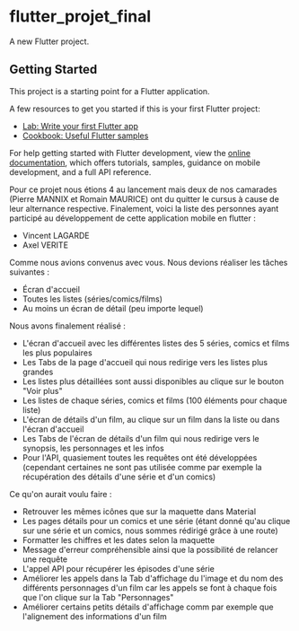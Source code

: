 # flutter_projet_final

A new Flutter project.

## Getting Started

This project is a starting point for a Flutter application.

A few resources to get you started if this is your first Flutter project:

- [Lab: Write your first Flutter app](https://docs.flutter.dev/get-started/codelab)
- [Cookbook: Useful Flutter samples](https://docs.flutter.dev/cookbook)

For help getting started with Flutter development, view the
[online documentation](https://docs.flutter.dev/), which offers tutorials,
samples, guidance on mobile development, and a full API reference.

Pour ce projet nous étions 4 au lancement mais deux de nos camarades (Pierre MANNIX et Romain MAURICE) ont du quitter le
cursus à cause de leur alternance respective.
Finalement, voici la liste des personnes ayant participé au développement de cette application mobile en flutter :

- Vincent LAGARDE
- Axel VERITE

Comme nous avions convenus avec vous. Nous devions réaliser les tâches suivantes :

- Écran d'accueil
- Toutes les listes (séries/comics/films)
- Au moins un écran de détail (peu importe lequel)

Nous avons finalement réalisé :

- L'écran d'accueil avec les différentes listes des 5 séries, comics et films les plus populaires
- Les Tabs de la page d'accueil qui nous redirige vers les listes plus grandes
- Les listes plus détaillées sont aussi disponibles au clique sur le bouton "Voir plus"
- Les listes de chaque séries, comics et films (100 éléments pour chaque liste)
- L'écran de détails d'un film, au clique sur un film dans la liste ou dans l'écran d'accueil
- Les Tabs de l'écran de détails d'un film qui nous redirige vers le synopsis, les personnages et les infos
- Pour l'API, quasiement toutes les requêtes ont été développées (cependant certaines ne sont pas utilisée comme par
  exemple la récupération des détails d'une série et d'un comics)

Ce qu'on aurait voulu faire :

- Retrouver les mêmes icônes que sur la maquette dans Material
- Les pages détails pour un comics et une série (étant donné qu'au clique sur une série et un comics, nous sommes
  rédirigé grâce à une route)
- Formatter les chiffres et les dates selon la maquette
- Message d'erreur compréhensible ainsi que la possibilité de relancer une requête
- L'appel API pour récupérer les épisodes d'une série
- Améliorer les appels dans la Tab d'affichage du l'image et du nom des différents personnages d'un film car les appels
  se font à chaque fois que l'on clique sur la Tab "Personnages"
- Améliorer certains petits détails d'affichage comm par exemple que l'alignement des informations d'un film

